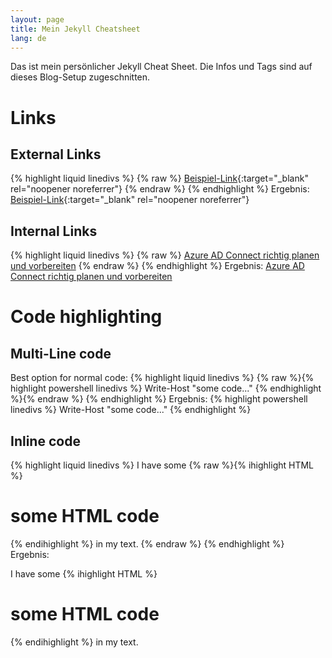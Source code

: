 ```yaml
---
layout: page
title: Mein Jekyll Cheatsheet
lang: de
---
```

Das ist mein persönlicher Jekyll Cheat Sheet. Die Infos und Tags sind auf dieses Blog-Setup zugeschnitten.
# Links
## External Links
{% highlight liquid linedivs %}
{% raw %}
[Beispiel-Link](https://www.example.com){:target="_blank" rel="noopener noreferrer"}
{% endraw %}
{% endhighlight %}
Ergebnis:
[Beispiel-Link](https://www.example.com){:target="_blank" rel="noopener noreferrer"}
## Internal Links
{% highlight liquid linedivs %}
{% raw %}
[Azure AD Connect richtig planen und vorbereiten](/2020/06/05/Azure-AD-Connect-Video/)
{% endraw %}
{% endhighlight %}
Ergebnis:
[Azure AD Connect richtig planen und vorbereiten](/2020/06/05/Azure-AD-Connect-Video/)

# Code highlighting
## Multi-Line code
Best option for normal code:
{% highlight liquid linedivs %}
{% raw %}{% highlight powershell linedivs %}
Write-Host "some code..."
{% endhighlight %}{% endraw %}
{% endhighlight %}
Ergebnis:
{% highlight powershell linedivs %}
Write-Host "some code..."
{% endhighlight %}
## Inline code
{% highlight liquid linedivs %}
I have some {% raw %}{% ihighlight HTML %}<h1>some HTML code</h1>{% endihighlight %} in my text.
{% endraw %}
{% endhighlight %}
Ergebnis:

I have some {% ihighlight HTML %}<h1>some HTML code</h1>{% endihighlight %} in my text.
